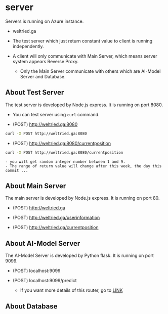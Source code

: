 # server
Servers is running on Azure instance.
* weltried.ga

* The test server which just return constant value to client is running independently.

* A client will only communicate with Main Server, which means server system appears Reverse Proxy.
    - Only the Main Server communicate with others which are AI-Model Server and Database.

## About Test Server
The test server is developed by Node.js express. It is running on port 8080.
* You can test server using `curl` command.

* (POST) http://weltried.ga:8080
``` bash
curl -X POST http://weltried.ga:8080
```

* (POST) http://weltried.ga:8080/currentposition
``` bash
curl -X POST http://weltried.ga:8080/currentposition
```
    - you will get random integer number between 1 and 9.
    - The range of return value will change after this week, the day this commit ...

## About Main Server
The main server is developed by Node.js express. It is running on port 80.
* (POST) http://weltried.ga

* (POST) http://weltried.ga/userinformation
* (POST) http://weltried.ga/currentposition

## About AI-Model Server
The AI-Model Server is developed by Python flask. It is running on port 9099.
* (POST) localhost:9099

* (POST) localhost:9099/predict
    - If you want more details of this router, go to [LINK](./AI-Model/#predict)

## About Database

